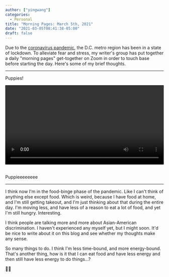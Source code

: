 ```yaml
---
author: ["yingwang"]
categories:
  - Personal
title: "Morning Pages: March 5th, 2021"
date: "2021-03-05T08:41:38-05:00"
draft: false
---
```


Due to the [coronavirus
pandemic](https://en.wikipedia.org/wiki/2019-20_coronavirus_pandemic), the D.C.
metro region has been in a state of lockdown. To alleviate fear and stress, my
writer's group has put together a daily "morning pages" get-together on Zoom in
order to touch base before starting the day. Here's some of my brief thoughts.

__________

Puppies!

<!-- https://stackoverflow.com/a/26276254 -->
<video style="width: 100%; width: -moz-available; width: -webkit-fill-available; width: fill-available; max-width: 100%;" controls>
    <source src="/video/posts/2021/03/05/morning_pages.mp4" type="video/mp4">
    Your browser does not support HTML5 video.
</video>
<br/>
<br/>

Puppieeeeeeee

__________

I think now I'm in the food-binge phase of the pandemic. Like I can't think of
anything else except food. Which is weird, because I have food at home, and I'm
still getting takeout, and I'm just thinking about that during the entire day.
I'm moving less, and have less of a reason to eat a lot of food, and yet I'm
still hungry. Interesting.

I think people are talking more and more about Asian-American discrimination. I
haven't experienced any myself yet, but I might soon. It'd be nice to write
about it on this blog and see whether my thoughts make any sense.

So many things to do. I think I'm less time-bound, and more energy-bound. That's
another thing, how is it that I can eat food and have less energy and then still
have less energy to do things...?

:man_shrugging:
